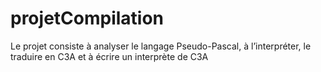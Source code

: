 # projetCompilation
Le projet consiste à analyser le langage Pseudo-Pascal, à l’interpréter, le traduire en C3A et à  écrire un interprète de C3A
